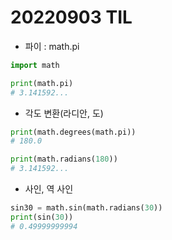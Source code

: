 # 20220903 TIL

- 파이 : math.pi

```py
import math

print(math.pi)
# 3.141592...
```

- 각도 변환(라디안, 도)

```py
print(math.degrees(math.pi))
# 180.0

print(math.radians(180))
# 3.141592...
```

- 사인, 역 사인

```py
sin30 = math.sin(math.radians(30))
print(sin(30))
# 0.49999999994
```
